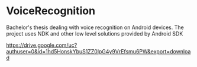 # VoiceRecognition

Bachelor's thesis dealing with voice recognition on Android devices. The project uses NDK and other low level solutions provided by Android SDK

https://drive.google.com/uc?authuser=0&id=1hd5HonskYbuS1ZZ0lpG4y9VrEfsmu6PW&export=download
